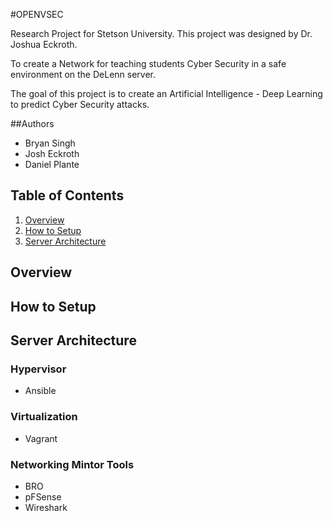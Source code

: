 #OPENVSEC

Research Project for Stetson University. This project was designed by Dr. Joshua Eckroth. 

To create a Network for teaching students Cyber Security in a safe environment on the DeLenn server. 

The goal of this project is to create an Artificial Intelligence - Deep Learning to predict Cyber Security attacks.

##Authors
* Bryan Singh
* Josh Eckroth
* Daniel Plante

## Table of Contents
1. [Overview](#overview)
2. [How to Setup](#setup)
3. [Server Architecture](#Server-Architecture)


## Overview

## How to Setup

## Server Architecture
### Hypervisor
* Ansible
### Virtualization
* Vagrant
### Networking Mintor Tools
* BRO
* pFSense
* Wireshark